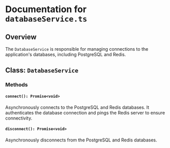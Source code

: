# Documentation for `databaseService.ts`

## Overview

The `DatabaseService` is responsible for managing connections to the application's databases, including PostgreSQL and Redis.

## Class: `DatabaseService`

### Methods

#### `connect(): Promise<void>`

Asynchronously connects to the PostgreSQL and Redis databases. It authenticates the database connection and pings the Redis server to ensure connectivity.

#### `disconnect(): Promise<void>`

Asynchronously disconnects from the PostgreSQL and Redis databases.
